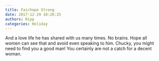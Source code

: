 ```yaml
---
title: Fairhope Strong
date: 2017-12-29 10:26:25
authors: Ripp
categories: Holiday
---
```


 And a love life he has shared with us many times. No brains. Hope all women can see that and avoid even speaking to him. Chucky, you might need to find you a good man! You certainly are not a catch for a decent woman.